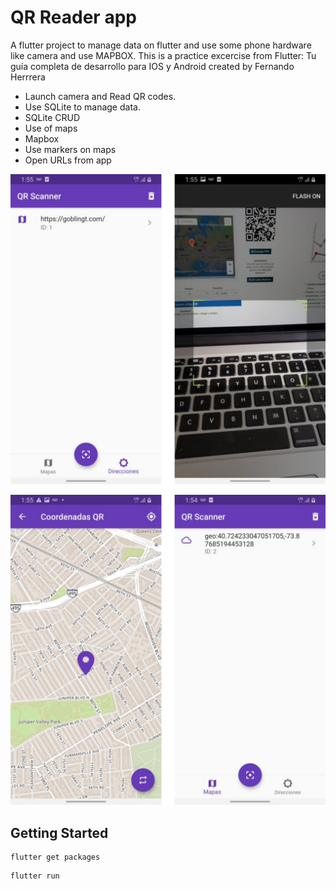 # QR Reader app

A flutter project to manage data on flutter and use some phone hardware like camera and use MAPBOX.
This is a practice excercise from Flutter: Tu guía completa de desarrollo para IOS y Android created by Fernando Herrrera

- Launch camera and Read QR codes.
- Use SQLite to manage data.
- SQLite CRUD
- Use of maps
- Mapbox
- Use markers on maps
- Open URLs from app

![alt text](assets/preview1@2x.png "Preview")

![alt text](assets/preview2@2x.png "Preview")

## Getting Started

```
flutter get packages
```
```
flutter run
```
